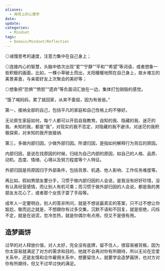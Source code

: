 ```yaml
---
aliases:
  - 用得上的心理学
date: 
update: 
categories:
  - Mindset
tags:
  - Domain/Mindset/Reflection
---
```


◎减慢思考的速度，注意力集中在自己身上；

◎连接内心的智慧，头脑中依次出现“爱”“宁静”“平和”“希望”等词语，或者想象一些积极的画面，比如，一棵小草破土而出，太阳暖暖地照在自己身上，故乡难忘的美景美食，与亲密好友上次聚会的美好等；

◎想象把“恐惧”“愤怒”“遗弃”等负面词汇放在一边，集体打包销毁的感觉。

“饿了喊妈妈，累了就回家，从来不委屈，因为有爸爸。”

第一，接纳全部的自己，包括平凡的家庭和自己性格上的不够好。

无论原生家庭如何，每个人都可以开启自我教育。自知的我、隐藏的我、迷茫的我、未知的我，都是“我”，对现实的我不否定，对隐藏的我不避讳，对迷茫的我积极探索，对未知的我开放接纳.


第三，多做内部归因，少做外部归因。所谓归因，是指如何解释行为背后的原因。

内部归因，是说在找原因的时候，归结为自己内部的原因，如自己的人格、品质、动机、态度、情绪、心境以及努力程度等个人特征。

外部归因是将原因归于外部条件，包括背景、机遇、他人影响、工作任务难度等。

再比如，假如男朋友要分手，习惯于做内部归因的人会说，是我没有好好珍惜，没有认真经营感情，而让别人有机可乘；而习惯于做外部归因的人会说，都是我的男朋友太花心了，或者那个女孩子耍了手段等。


成年人一定要明白，别人的答非所问，就是不想说最真实的答案，只不过不想让你尴尬，敬而远之就是，不想跟你有过多交集，沉默不语和不回复，就是拒绝，闪烁不定，就是在说谎，忽冷忽热，就是你偶尔有点用，但又不是很有用。

## 造梦画饼

过早的对人释放价值，对人太好，完全没有底牌，留不住人，很容易被背叛，因为你太容易就满足了对方的需求和目的，他就不会再对你有所期待，所以无论在恋爱关系中，还是友情和合作雇佣关系中，想要留住人，就要学会造梦画饼，也对方对你有所期待，但又不过早过快的满足。

